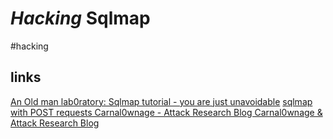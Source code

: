 # *Hacking* Sqlmap
#hacking


## links
[An Old man lab0ratory: Sqlmap tutorial - you are just unavoidable](http://oldmanlab.blogspot.com/2012/03/sqlmap-tutorial-you-are-just.html)
[sqlmap with POST requests Carnal0wnage - Attack Research Blog Carnal0wnage & Attack Research Blog](http://carnal0wnage.attackresearch.com/2011/03/sqlmap-with-post-requests.html)
